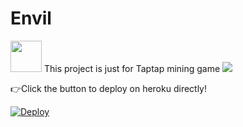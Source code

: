 # Envil
<img src="https://apkaio.com/storage/images/com/brixsoftstu/taptapmining/com.brixsoftstu.taptapmining_1.png" size="50" width="50"/>
This project is just for Taptap mining game
<a href="https://play.google.com/store/apps/details?id=com.brixsoftstu.taptapmining">
<img src="https://www.freepnglogos.com/uploads/google-play-png-logo/new-get-it-on-google-play-png-logo-20.png" /></a>

👉Click the button to deploy on heroku directly!

<a href="https://dashboard.heroku.com/new?template=https://github.com/NULLSM/Envil"> <img src="https://www.herokucdn.com/deploy/button.svg" alt="Deploy"> </a>
